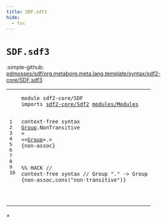 ```yaml
---
title: SDF.sdf3
hide:
  - toc
---
```


# `SDF.sdf3`

:simple-github: [pdmosses/sdf/org.metaborg.meta.lang.template/syntax/sdf2-core/SDF.sdf3]

[pdmosses/sdf/org.metaborg.meta.lang.template/syntax/sdf2-core/SDF.sdf3]: https://github.com/pdmosses/sdf/blob/master/org.metaborg.meta.lang.template/syntax/sdf2-core/SDF.sdf3 "The source file on GitHub"

<div class="sdf3"><table class="highlighttable"><tbody><tr><td class="linenos"><div class="linenodiv"><pre><span></span>1
2
3
4
5
6
7
8
9
10
</pre></div></td>
<td class="code"><pre><code><span class="keyword">module</span> <span id="sdf2-core/SDF_1_8" title="a definition with no references">sdf2-core/SDF</span>
<span class="keyword">imports</span> <a href="../Sdf2.sdf3/#sdf2-core/Sdf2_1_8" id="sdf2-core/Sdf2_2_9" title="a reference to a single-file definition">sdf2-core/Sdf2</a> <a href="../../modules/Modules.sdf3/#modules/Modules_1_8" id="modules/Modules_2_24" title="a reference to a single-file definition">modules/Modules</a>

<span class="keyword">context-free syntax</span>
<a href="#Group_5_25" id="Group_5_1" title="a definition with a single reference">Group</a>.<span class="cons_Constructor"><span id="NonTransitive_5_7" title="a definition with no references">NonTransitive</span></span> = &lt;&lt;<a href="#Group_5_1" id="Group_5_25" title="a reference to a single-file definition">Group</a>&gt;<span class="cons_String">.</span>&gt; {<span class="keyword">non-assoc</span>}

<span class="layout">%% HACK</span>
<span class="layout">//  context-free syntax</span>
<span class="layout">//  Group "." -&gt; Group {non-assoc,cons("non-transitive")}</span>
 
</code></pre></td></tr></tbody></table></div>

<div id="modal">
  <div id="modal-content">
    <span id="modal-close">&times;</span>
    <h2 id="modal-h2"></h2>
    <p  id="modal-p"></p>
    <ul id="modal-ul"></ul>
  </div>
</div>

